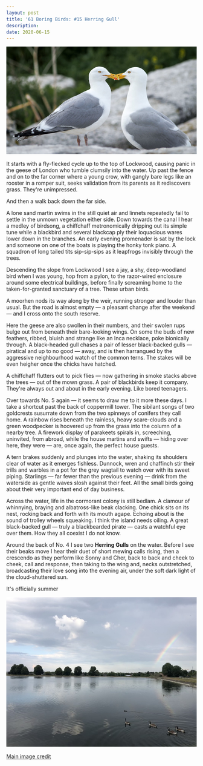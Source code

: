 ```yaml
---
layout: post
title: '61 Boring Birds: #15 Herring Gull'
description:
date: 2020-06-15
---
```

![herring gull](/assets/img/herring-gull.jpg)

It starts with a fly-flecked cycle up to the top of Lockwood, causing panic in the geese of London who tumble clumsily into the water. Up past the fence and on to the far corner where a young crow, with gangly bare legs like an rooster in a romper suit, seeks validation from its parents as it rediscovers grass. They're unimpressed.

And then a walk back down the far side.

A lone sand martin swims in the still quiet air and linnets repeatedly fail to settle in the unmown vegetation either side. Down towards the canal I hear a medley of birdsong, a chiffchaff metronomically dripping out its simple tune while a blackbird and several blackcap ply their loquacious wares lower down in the branches. An early evening promenader is sat by the lock and someone on one of the boats is playing the honky tonk piano. A squadron of long tailed tits sip-sip-sips as it leapfrogs invisibly through the trees.

Descending the slope from Lockwood I see a jay, a shy, deep-woodland bird when I was young, hop from a pylon, to the razor-wired enclosure around some electrical buildings, before finally screaming home to the taken-for-granted sanctuary of a tree. These urban birds.

A moorhen nods its way along by the weir, running stronger and louder than usual. But the road is almost empty &mdash; a pleasant change after the weekend &mdash; and I cross onto the south reserve.

Here the geese are also swollen in their numbers, and their swolen rups bulge out from beneath their bare-looking wings. On some the buds of new feathers, ribbed, bluish and strange like an Inca necklace, poke bionically through. A black-headed gull chases a pair of lesser black-backed gulls &mdash; piratical and up to no good &mdash; away, and is then harrangued by the aggressive neighbourhood watch of the common terns. The stakes will be even heigher once the chicks have hatched.

A chiffchaff flutters out to pick flies &mdash; now gathering in smoke stacks above the trees &mdash; out of the mown grass. A pair of blackbirds keep it company. They're always out and about in the early evening. Like bored teenagers.

Over towards No. 5 again &mdash; it seems to draw me to it more these days. I take a shortcut past the back of coppermill tower. The sibilant songs of two goldcrests susurrate down from the two spinneys of conifers they call home. A rainbow rises beneath the rainless, heavy scare-clouds and a green woodpecker is hoovered up from the grass into the column of a nearby tree. A firework display of parakeets spirals in, screeching, uninvited, from abroad, while the house martins and swifts &mdash; hiding over here, they were &mdash; are, once again, the perfect house guests.

A tern brakes suddenly and plunges into the water, shaking its shoulders clear of water as it emerges fishless. Dunnock, wren and chaffinch stir their trills and warbles in a pot for the grey wagtail to watch over with its sweet piping. Starlings &mdash; far fewer than the previous evening &mdash; drink from the waterside as gentle waves slosh against their feet. All the small birds going about their very important end of day business.

Across the water, life in the cormorant colony is still bedlam. A clamour of whinnying, braying and albatross-like beak clacking. One chick sits on its nest, rocking back and forth with its mouth agape. Echoing about is the sound of trolley wheels squeaking. I think the island needs oiling. A great black-backed gull &mdash; truly a blackbearded pirate &mdash; casts a watchful eye over them. How they all coexist I do not know.

Around the back of No. 4 I see two **Herring Gulls** on the water. Before I see their beaks move I hear their duet of short mewing calls rising, then a crescendo as they perform like Sonny and Cher, back to back and cheek to cheek, call and response, then taking to the wing and, necks outstretched, broadcasting their love song into the evening air, under the soft dark light of the cloud-shuttered sun.

It's officially summer

![rainbow](/assets/img/rainbow.jpg)

[Main image credit](https://www.flickr.com/photos/79452129@N02/20251173320/)
